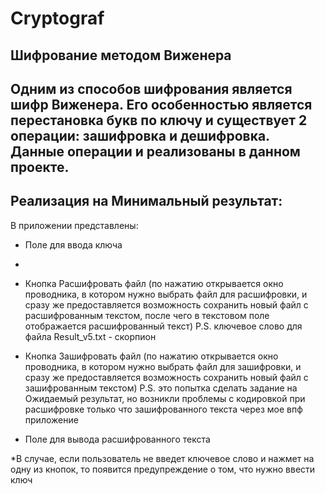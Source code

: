 # Cryptograf
Шифрование методом Виженера
---------------------------
Одним из способов шифрования является шифр Виженера. Его особенностью является перестановка букв по ключу и существует 2 операции: зашифровка и дешифровка. Данные операции и реализованы в данном проекте.
---------------------------
Реализация на Минимальный результат:
---------------------------
В приложении представлены:
- Поле для ввода ключа
- 
- Кнопка Расшифровать файл (по нажатию открывается окно проводника, в котором нужно выбрать файл для расшифровки, и сразу же предоставляется возможность сохранить новый файл с расшифрованным текстом, после чего в текстовом поле отображается расшифрованный текст)
P.S. ключевое слово для файла Result_v5.txt - скорпион

- Кнопка Зашифровать файл (по нажатию открывается окно проводника, в котором нужно выбрать файл для зашифровки, и сразу же предоставляется возможность сохранить новый файл с зашифрованным текстом) 
P.S. это попытка сделать задание на Ожидаемый результат, но возникли проблемы с кодировкой при расшифровке только что зашифрованного текста через мое впф приложение

- Поле для вывода расшифрованного текста

*В случае, если пользователь не введет ключевое слово и нажмет на одну из кнопок, то появится предупреждение о том, что нужно ввести ключ
